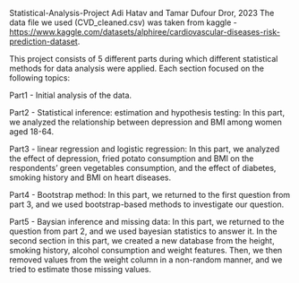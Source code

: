 Statistical-Analysis-Project
Adi Hatav and Tamar Dufour Dror, 2023
The data file we used (CVD_cleaned.csv) was taken from kaggle - https://www.kaggle.com/datasets/alphiree/cardiovascular-diseases-risk-prediction-dataset.

This project consists of 5 different parts during which different statistical methods for data analysis were applied. Each section focused on the following topics:

Part1 - Initial analysis of the data.

Part2 - Statistical inference: estimation and hypothesis testing: In this part, we analyzed the relationship between depression and BMI among women aged 18-64.

Part3 - linear regression and logistic regression: In this part, we analyzed the effect of depression, fried potato consumption and BMI on the respondents’ green vegetables consumption, and the effect of diabetes, smoking history and BMI on heart diseases.

Part4 - Bootstrap method: In this part, we returned to the first question from part 3, and we used bootstrap-based methods to investigate our question.

Part5 - Baysian inference and missing data: In this part, we returned to the question from part 2, and we used bayesian statistics to answer it. In the second section in this part, we created a new database from the height, smoking history, alcohol consumption and weight features. Then, we then removed values from the weight column in a non-random manner, and we tried to estimate those missing values.
